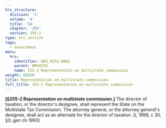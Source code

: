 ```yaml
---
hrs_structure:
  division: '1'
  volume: '4'
  title: '14'
  chapter: '255'
  section: 255-2
type: hrs_section
tags:
  - Government
menu:
  hrs:
    identifier: HRS_0255-0002
    parent: HRS0255
    name: 255-2 Representation on multistate commission
weight: 85010
title: Representation on multistate commission
full_title: 255-2 Representation on multistate commission
---
```

**[§255-2 Representation on multistate commission.]** The director of taxation, or the director's designee, shall represent the State on the Multistate Tax Commission. The attorney general, or the attorney general's designee, shall act as an alternate for the director of taxation. [L 1968, c 30, §3; gen ch 1993]
